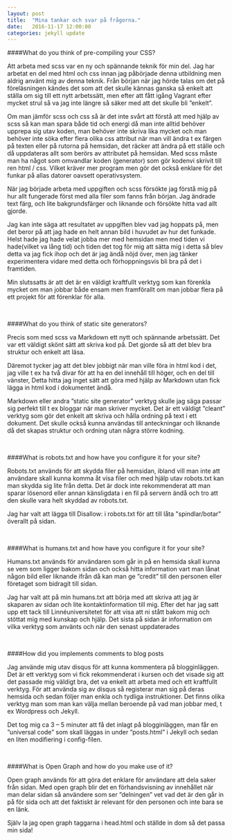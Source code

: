 ```yaml
---
layout: post
title:  "Mina tankar och svar på frågorna."
date:   2016-11-17 12:00:00
categories: jekyll update
---
```



####What do you think of pre-compiling your CSS?

Att arbeta med scss var en ny och spännande teknik för min del. Jag har arbetat en del med html och css innan jag påbörjade denna utbildning men aldrig använt mig av denna teknik. Från början när jag hörde talas om det på föreläsningen kändes det som att det skulle kännas ganska så enkelt att ställa om sig till ett nytt arbetssätt, men efter att fått igång Vagrant efter mycket strul så va jag inte längre så säker med att det skulle bli ”enkelt”.

Om man jämför scss och css så är det inte svårt att förstå att med hjälp av scss så kan man spara både tid och energi då man inte alltid behöver upprepa sig utav koden, man behöver inte skriva lika mycket och man behöver inte söka efter flera olika css attribut när man vill ändra t ex färgen på texten eller på rutorna på hemsidan, det räcker att ändra på ett ställe och då uppdateras allt som berörs av attributet på hemsidan.
Med scss måste man ha något som omvandlar koden (generator) som gör kodenvi skrivit till ren html / css. Vilket kräver mer program men gör det också enklare för det funkar på allas datorer oavsett operativsystem.

När jag började arbeta med uppgiften och scss försökte jag förstå mig på hur allt fungerade först med alla filer som fanns från början. Jag ändrade text färg, och lite bakgrundsfärger och liknande och försökte hitta vad allt gjorde.

Jag kan inte säga att resultatet av uppgiften blev vad jag hoppats på, men det beror på att jag hade en helt annan bild i huvudet av hur det funkade. Helst hade jag hade velat jobba mer med hemsidan men med tiden vi hade(vilket va lång tid) och tiden det tog för mig att sätta mig i detta så blev detta va jag fick ihop och det är jag ändå nöjd över, men jag tänker experimentera vidare med detta och förhoppningsvis bli bra på det i framtiden.

Min slutssatts är att det är en väldigt kraftfullt verktyg som kan förenkla mycket om man jobbar både ensam men framförallt om man jobbar flera på ett projekt för att förenklar för alla.

<br>

####What do you think of static site generators?

Precis som med scss va Markdown ett nytt och spännande arbetssätt. Det var ett väldigt skönt sätt att skriva kod på. Det gjorde så att det blev bra struktur och enkelt att läsa.

Däremot tycker jag att det blev jobbigt när man ville föra in html kod i det, jag ville t ex ha två divar för att ha en del innehåll till höger, och en del till vänster, Detta hitta jag inget sätt att göra med hjälp av Markdown utan fick lägga in html kod i dokumentet ändå.

Markdown eller andra ”static site generator” verktyg skulle jag säga passar sig perfekt till t ex bloggar när man skriver mycket. Det är ett väldigt ”cleant” verktyg som gör det enkelt att skriva och hålla ordning på text i ett dokument. Det skulle också kunna användas till anteckningar och liknande då det skapas struktur och ordning utan några större kodning.

<br>

####What is robots.txt and how have you configure it for your site?

Robots.txt används för att skydda filer på hemsidan, ibland vill man inte att användare skall kunna komma åt visa filer och med hjälp utav robots.txt kan man skydda sig lite från detta. Det är dock inte rekommenderat att man sparar lösenord eller annan känsligdata i en fil på servern ändå och tro att den skulle vara helt skyddad av robots.txt.

Jag har valt att lägga till Disallow: i robots.txt för att till låta "spindlar/botar" överallt på sidan.

<br>

####What is humans.txt and how have you configure it for your site?

Humans.txt används för användaren som går in på en hemsida skall kunna se vem som ligger bakom sidan och också hitta information vart man lånat någon bild eller liknande ifrån då kan man ge ”credit” till den personen eller företaget som bidragit till sidan.

Jag har valt att på min humans.txt att börja med att skriva att jag är skaparen av sidan och lite kontaktinformation till mig. Efter det har jag satt upp ett tack till Linnéuniversitetet för att visa att ni stått bakom mig och stöttat mig med kunskap och hjälp. Det sista på sidan är information om vilka verktyg som använts och när den senast uppdaterades

<br>

####How did you implements comments to blog posts

Jag använde mig utav disqus för att kunna kommentera på blogginläggen. Det är ett verktyg som vi fick rekommenderat i kursen och det visade sig att det passade mig väldigt bra, det va enkelt att arbeta med och ett kraftfullt verktyg. För att använda sig av disqus så registerar man sig på deras hemsida och sedan följer man enkla och tydliga instruktioner. Det finns olika verktyg man som man kan välja mellan beroende på vad man jobbar med, t ex Wordpress och Jekyll.

Det tog mig ca 3 – 5 minuter att få det inlagt på blogginläggen, man får en ”universal code” som skall läggas in under ”posts.html” i Jekyll och sedan en liten modifiering i config-filen.


<br>

####What is Open Graph and how do you make use of it?

Open graph används för att göra det enklare för användare att dela saker från sidan. Med open graph blir det en förhandsvisning av innehållet när man delar sidan så användere som ser ”delningen” vet vad det är den går in på för sida och att det faktiskt är relevant för den personen och inte bara se en länk.

Själv la jag open graph taggarna i head.html och ställde in dom så det passa min sida!
